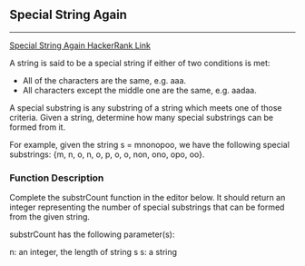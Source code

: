 ## Special String Again

-------

[Special String Again HackerRank Link](https://www.hackerrank.com/challenges/special-palindrome-again/problem?h_l=interview&playlist_slugs%5B%5D=interview-preparation-kit&playlist_slugs%5B%5D=strings)

A string is said to be a special string if either of two conditions is met:

- All of the characters are the same, e.g. aaa.
- All characters except the middle one are the same, e.g. aadaa.

A special substring is any substring of a string which meets one of those criteria. Given a string, determine how many special substrings can be formed from it.

For example, given the string s = mnonopoo, we have the following special substrings: {m, n, o, n, o, p, o, o, non, ono, opo, oo}.

### Function Description

Complete the substrCount function in the editor below. It should return an integer representing the number of special substrings that can be formed from the given string.

substrCount has the following parameter(s):

n: an integer, the length of string s
s: a string
